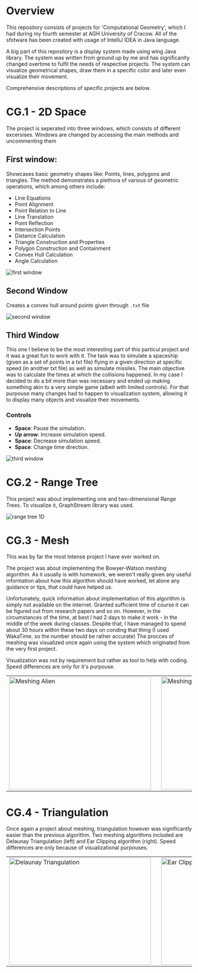 # Overview
This repository consists of projects for 'Computational Geometry', which I had during my fourth semester at AGH University of Cracow.
All of the sfotware has been created with usage of IntelliJ IDEA in Java language.

A big part of this repository is a display system made using wing Java library. The system was written from ground up by me and has significanlty changed overtime to fulfil the needs of respective projects. 
The system can visualize geometrical shapes, draw them in a specific color and later even visualize their movement. 

Comprehensive descriptions of specific projects are below.

# CG.1 - 2D Space
The project is seperated into three windows, which consists of different excersises. Windows are changed by accessing the main methods and uncommenting them
## **First window**:
Showcases basic geometry shapes like: Points, lines, polygons and triangles.
The method demonstrates a plethora of various of geometric operations, which among others include:
- Line Equations
- Point Alignment
- Point Relation to Line
- Line Translation
- Point Reflection
- Intersection Points
- Distance Calculation
- Triangle Construction and Properties
- Polygon Construction and Containment
- Convex Hull Calculation
- Angle Calculation

![first window](media/cg1.1.png)

## **Second Window**
Creates a convex hull around points given through `.txt` file

![second window](media/cg1.2.png)

## **Third Window**
This one I believe to be the most interesting part of this particul project and it was a great fun to work with it.
The task was to simulate a spaceship (given as a set of points in a txt file) flying in a given direction at specific speed (in another txt file) as well as simulate missiles.
The main objective was to calculate the times at which the collisions happened.
In my case I decided to do a bit more than was necessary and ended up making something akin to a very simple game (albeit with limited controls). 
For that purpouse many changes had to happen to visualization system, allowing it to display many objects and visualize their movements. 

  ### Controls
  - **Space**: Pause the simulation.
  - **Up arrow**: Increase simulation speed.
  - **Space**: Decrease simulation speed.
  - **Space**: Change time direction.

![third window](media/cg1.3.gif)

# CG.2 - Range Tree
This project was about implementing one and two-dimensional Range Trees. To visualize it, GraphStream library was used.

![range tree 1D](media/cg2.1.gif)

# CG.3 - Mesh
This was by far the most Intense project I have ever worked on. 

The project was about implementing the Bowyer-Watson meshing algorithm. 
As it usually is with homework, we weren't really given any useful information about how this algorithm should have worked, let alone any guidance or tips, that could have helped us.

Unfortunately, quick information about implementation of this algorithm is simply not available on the internet. Granted sufficient time of course it can be figured out from research papers and so on. 
However, in the circumstances of the time, at best I had 2 days to make it work - in the middle of the week during classes. 
Despite that, I have managed to spend about 30 hours within these two days on conding that thing (I used WakaTime, so the number should be rather accurate)
The procces of meshing was visualized once again using the system which originated from the very first project. 

Visualization was not by requirement but rather as tool to help with coding. Speed differences are only for it's purpouse.

<p align="center">
  <table>
    <tr>
      <td style="padding-right: 20px;">
        <img src="media/cg3.1.gif" alt="Meshing Alien" height = "305" width="385">
      </td>
      <td>
        <img src="media/cg3.2.gif" alt="Meshing Circle" height= "305" width="385">
      </td>
    </tr>
  </table>
</p>



# CG.4 - Triangulation
Once again a project about meshing, triangulation however was significantly easier than the previous algorithm. 
Two meshing algorithms included are Delaunay Triangulation (left) and Ear Clipping algorithm (right). 
Speed differences are only because of visualizational purpouses.


<p align="center">
  <table>
    <tr>
      <td style="padding-right: 20px;">
        <img src="media/cg4.1.gif" alt="Delaunay Triangulation" height = "289" width="385">
      </td>
      <td>
        <img src="media/cg4.2.gif" alt="Ear Clipping" height = "289" width="385">
      </td>
    </tr>
  </table>
</p>
